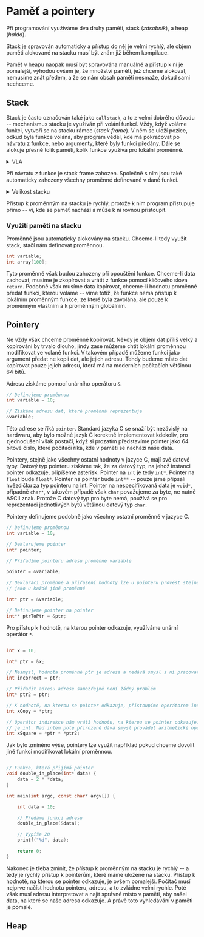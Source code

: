 # Paměť a pointery

Při programování využíváme dva druhy paměti, stack (*zásobník*), a heap (*halda*).

Stack je spravován automaticky a přístup do něj je velmi rychlý, ale objem paměti
alokované na stacku musí být znám již během kompilace. 

Paměť v heapu naopak musí být spravována manuálně a přístup k ní je pomalejší,
výhodou ovšem je, že množství paměti, jež chceme alokovat, nemusíme znát předem,
a že se nám obsah paměti nesmaže, dokud sami nechceme.

## Stack

Stack je často označován také jako `callstack`, a to z velmi dobrého důvodu --
mechanismus stacku je využíván při volání funkcí. Vždy, když voláme funkci, vytvoří
se na stacku rámec (*stack frame*). V něm se uloží pozice, odkud byla funkce volána,
aby program věděl, kde má pokračovat po návratu z funkce, nebo argumenty, které byly
funkci předány. Dále se alokuje přesně tolik paměti, kolik funkce využívá pro lokální
proměnné.

<details>
    <summary>VLA</summary>
    Novější standardy jazyka C podporují také VLA - variable length arrays. Kompilátory
    implementující VLA umožňují specifikovat délku pole na stacku až za běhu programu,
    což částečně vyvrací předchozí tvrzení. Je ovšem třeba zmínit, že ne všechny kompilátory
    VLA podporují. Pokud konkrétní kompilátor VLA nepodporuje, bude definovat makro 
    `__STDC_NO_VLA__`.
</details>

Při návratu z funkce je stack frame zahozen. Společně s ním jsou také automaticky zahozeny
všechny proměnné definované v dané funkci.

<details>
    <summary>Velikost stacku</summary>

    Linker `ld` defaultně nastavuje velikost stacku na 8 MB. Velikost stacku však lze
    nastavit jak při linkování, tak dynamicky syscallem, v Linuxu např. pomocí funkce
    [setrlimit](https://linux.die.net/man/2/setrlimit).
</details>

Přístup k proměnným na stacku je rychlý, protože k nim program přistupuje přímo -- ví, kde
se paměť nachází a může k ní rovnou přistoupit.

### Využití paměti na stacku

Proměnné jsou automaticky alokovány na stacku. Chceme-li tedy využít stack, stačí nám
definovat proměnnou.

```c
int variable;
int array[100];
```

Tyto proměnné však budou zahozeny při opouštění funkce. Chceme-li data zachovat, musíme
je zkopírovat a vrátit z funkce pomocí klíčového slova `return`. Podobně však musíme data
kopírovat, chceme-li hodnotu proměnné předat funkci, kterou voláme -- víme totiž, že funkce
nemá přístup k lokálním proměnným funkce, ze které byla zavolána, ale pouze k proměnným
vlastním a k proměnným globálním.

## Pointery

Ne vždy však chceme proměnné kopírovat. Někdy je objem dat příliš velký a kopírování by
trvalo dlouho, jindy zase můžeme chtít lokální proměnnou modifikovat ve volané funkci.
V takovém případě můžeme funkci jako argument předat ne kopii dat, ale jejich adresu.
Tehdy budeme místo dat kopírovat pouze jejich adresu, která má na moderních počítačích
většinou 64 bitů.

Adresu získáme pomocí unárního operátoru `&`.

```c
// Definujeme proměnnou
int variable = 10;

// Získáme adresu dat, které proměnná reprezentuje
&variable;
```

Této adrese se říká `pointer`. Standard jazyka C se snaží být nezávislý na hardwaru, aby
bylo možné jazyk C korektně implementovat kdekoliv, pro zjednodušení však postačí, když
si prozatím představíme pointer jako 64 bitové číslo, které počítači říká, kde v paměti
se nachází naše data.

Pointery, stejně jako všechny ostatní hodnoty v jazyce C, mají své datové typy. Datový
typ pointeru získáme tak, že za datový typ, na jehož instanci pointer odkazuje, připíšeme
asterisk. Pointer na `int` je tedy `int*`. Pointer na `float` bude `float*`. Pointer
na pointer bude `int**` -- pouze jsme připsali hvězdičku za typ pointeru na int. Pointer
na nespecifikovaná data je `void*`, případně `char*`, v takovém případě však `char` považujeme
za byte, ne nutně ASCII znak. Protože C datový typ pro byte nemá, používá se pro reprezentaci
jednotlivých bytů většinou datový typ `char`.

Pointery definujeme podobně jako všechny ostatní proměnné v jazyce C.

```c
// Definujeme proměnnou
int variable = 10;

// Deklarujeme pointer
int* pointer;

// Přiřadíme pointeru adresu proměnné variable

pointer = &variable;

// Deklaraci proměnné a přiřazení hodnoty lze u pointeru provést stejně
// jako u každé jiné proměnné

int* ptr = &variable;

// Definujeme pointer na pointer
int** ptrToPtr = &ptr;
```

Pro přístup k hodnotě, na kterou pointer odkazuje, využíváme unární operátor `*`.

```c

int x = 10;

int* ptr = &x;

// Nesmysl, hodnota proměnné ptr je adresa a nedává smysl s ní pracovat jako s číslem
int incorrect = ptr;

// Přiřadit adresu adrese samozřejmě není žádný problém
int* ptr2 = ptr;

// K hodnotě, na kterou se pointer odkazuje, přistoupíme operátorem indirekce
int xCopy = *ptr;

// Operátor indirekce nám vrátí hodnotu, na kterou se pointer odkazuje. Pro int* to
// je int. Nad intem poté přirozeně dává smysl provádět aritmetické operace
int xSquare = *ptr * *ptr2;
```

Jak bylo zmíněno výše, pointery lze využít například pokud chceme dovolit jiné funkci
modifikovat lokální proměnnou.

```c

// Funkce, která přijímá pointer
void double_in_place(int* data) {
    data = 2 * *data;
}

int main(int argc, const char* argv[]) {

    int data = 10;

    // Předáme funkci adresu
    double_in_place(&data);

    // Vypíše 20
    printf("%d", data);

    return 0;
}
```

Nakonec je třeba zmínit, že přístup k proměnným na stacku je rychlý -- a tedy je
rychlý přístup k pointerům, které máme uložené na stacku. Přístup k hodnotě,
na kterou se pointer odkazuje, je ovšem pomalejší. Počítač musí nejprve načíst
hodnotu pointeru, adresu, a to zvládne velmi rychle. Poté však musí adresu interpretovat
a najít správné místo v paměti, aby našel data, na které se naše adresa odkazuje. A právě
toto vyhledávání v paměti je pomalé.

## Heap
